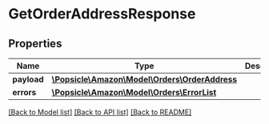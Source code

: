 # GetOrderAddressResponse

## Properties
Name | Type | Description | Notes
------------ | ------------- | ------------- | -------------
**payload** | [**\Popsicle\Amazon\Model\Orders\OrderAddress**](OrderAddress.md) |  | [optional] 
**errors** | [**\Popsicle\Amazon\Model\Orders\ErrorList**](ErrorList.md) |  | [optional] 

[[Back to Model list]](../../README.md#documentation-for-models) [[Back to API list]](../../README.md#documentation-for-api-endpoints) [[Back to README]](../../README.md)

